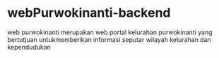 # webPurwokinanti-backend
web purwokinanti merupakan web portal kelurahan purwokinanti yang bertutjuan untukmemberikan informasi seputar wilayah kelurahan dan kependudukan
